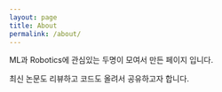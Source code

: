 ```yaml
---
layout: page
title: About
permalink: /about/
---
```


ML과 Robotics에 관심있는 두명이 모여서 만든 페이지 입니다.


최신 논문도 리뷰하고 코드도 올려서 공유하고자 합니다.

